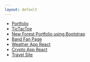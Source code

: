 ```yaml
---
layout: default
---
```


<body>
    <div class="list">
        <ul>
            <li><a href="https://demonzeeman.github.io/dummy-portfolio/">Portfolio</a></li>
            <li><a href="https://demonzeeman.github.io/Tic-Tac-Toe/">TicTacToe</a></li>
            <li><a href="https://demonzeeman.github.io/bootstrap-portfolio/">New Forest Portfolio using Bootstrap</a></li> 
            <li><a href="https://demonzeeman.github.io/Band-Fan-Page/">Band Fan Page</a></li> 
            <li><a href="https://demonzeeman.github.io/weather-app-react">Weather App React</a></li>
            <li><a href="https://demonzeeman.github.io/crypto-app-react">Crypto App React</a></li>
            <li><a href="https://demonzeeman.github.io/travel-site/">Travel Site</a></li>
        </ul>
    </div>
</body>

